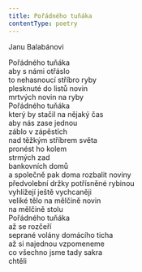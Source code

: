 ```yaml
---
title: Pořádného tuňáka
contentType: poetry
---
```


<section>

Janu Balabánovi

Pořádného tuňáka  
aby s námi otřáslo  
to nehasnoucí stříbro ryby  
plesknuté do listů novin  
mrtvých novin na ryby  
Pořádného tuňáka  
který by stačil na nějaký čas  
aby nás zase jednou  
záblo v zápěstích  
nad těžkým stříbrem světa  
pronést ho kolem  
strmých zad  
bankovních domů  
a společně pak doma rozbalit noviny  
předvolební držky potřísněné rybinou  
vyhlížejí ještě vychcaněji  
veliké tělo na mělčině novin  
na mělčině stolu  
Pořádného tuňáka  
až se rozčeří  
seprané volány domácího ticha  
až si najednou vzpomeneme  
co všechno jsme tady sakra  
chtěli

</section>
